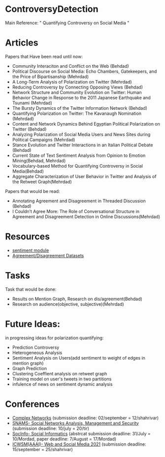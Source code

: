 # ControversyDetection
Main Reference:
" Quantifying Controversy on Social Media "
 
# Articles
Papers that Have been read until now:
  - Community Interaciton and Conflict on the Web (Behdad)
  - Political Discourse on Social Media: Echo Chambers, Gatekeepers, and the Price of Bipartisanship (Mehrdad)
  - A Long-Term Analysis of Polarization on Twitter (Mehrdad)
  - Reducing Controversy by Connecting Opposing Views (Behdad)
  - Network Structure and Community Evolution on Twitter: Human Behavior Change in Response to the 2011 Japanese Earthquake and Tsunami (Mehrdad)
  -  The Bursty Dynamics of the Twitter Information Network (Behdad)
  -  Quantifying Polarization on Twitter: The Kavanaugh Nomination (Mehrdad)
  -  Content and Network Dynamics Behind Egyptian Political Polarization on Twitter (Behdad)
  -  Analyzing Polarization of Social Media Users and News Sites during Political Campaigns (Mehrdad)
  -  Stance Evolution and Twitter Interactions in an Italian Political Debate (Behdad)
  -  Current State of Text Sentiment Analysis from Opinion to Emotion Mining(Behdad, Mehrdad)
  -  Vocabulary-based Method for Quantifying Controversy in Social Media(Behdad)
  -  Aggregate Characterization of User Behavior in Twitter and Analysis of the Retweet Graph(Mehrdad)
  
Papers that would be read:
  -  Annotating Agreement and Disagreement in Threaded Discussion (Behdad)
  -  I Couldn’t Agree More: The Role of Conversational Structure in Agreement and Disagreement Detection in Online Discussions(Mehrdad)
  
# Resources
  -  [sentiment module](https://github.com/amaiya/ktrain)
  -  [Agreement/Disagreement Datasets](http://www.cs.columbia.edu/~sara/data.php)
  

# Tasks
Task that would be done:
  -  Results on Mention Graph, Research on dis/agreement(Behdad)
  -  Research on audience(objective, subjective)(Mehrdad)
  
# Future Ideas:
in progressing ideas for polarization quantifying:
- Prediction Controversy
- Heterogeneous Analysis
- Sentiment Analysis on Users(add sentiment to weight of edges in mention graph)
- Graph Prediction
- Clustering Coeffient analysis on retweet graph
- Training model on user's tweets in two partitions
- infulence of news on sentiment dynamic analysis

# Conferences
- [Complex Networks](https://www.complexnetworks.org/) (submission deadline: 02/september = 12/shahrivar)
- [SNAMS- Social Networks Analysis, Management and Security](http://emergingtechnet.org/SNAMS2020/index.php) (submission deadline: 10/july = 20/tir)
- [SocInfo- Social Informatics](https://kdd.isti.cnr.it/socinfo2020/) (abstrcat submission deadline: 31/July = 10/Mordad, paper deadline: 7/August = 17/Mordad)
- [ICWSM(AAAI)- Web and Social Media 2021](https://www.icwsm.org/2020/index.html) (submission deadline: 15/september = 25/shahrivar)
